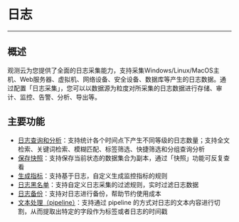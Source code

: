 # 日志
---

## 概述

观测云为您提供了全面的日志采集能力，支持采集Windows/Linux/MacOS主机、Web服务器、虚拟机、网络设备、安全设备、数据库等产生的日志数据。通过配置「日志采集」，您可以以数据源为粒度对所采集的日志数据进行存储、审计、监控、告警、分析、导出等。

## 主要功能

- [日志查询和分析](explorer.md)：支持统计各个时间点下产生不同等级的日志数量；支持全文检索、关键词检索、模糊匹配、标签筛选、快捷筛选和分组查询分析 
- [保存快照](../management/snapshot.md)：支持保存当前状态的数据集合为副本，通过「快照」功能可反复查看
- [生成指标](generate-metrics.md)：支持基于日志，自定义生成监控指标的规则
- [日志黑名单](blacklist.md)：支持自定义日志采集的过滤规则，实时过滤日志数据
- [日志备份](backup.md)：支持对日志进行备份，帮助节约使用成本
- [文本处理（pipeline）](pipelines/index.md)：支持通过 pipeline 的方式对日志的文本内容进行切割，从而提取出特定的字段作为标签或者日志的时间戳


